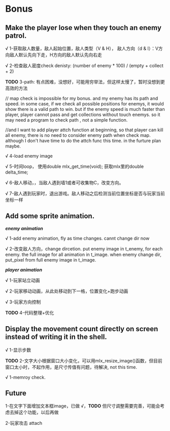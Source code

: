 

# Bonus

## Make the player lose when they touch an enemy patrol.

√ 1-获取敌人数量，敌人起始位置，敌人类型（V & H）， 敌人方向（d & l）：V方向敌人默认先向下走，H方向的敌人默认先向右走

√ 2-检查敌人密度check denisty: (number of enemy * 100) / (empty + collect + 2)

**TODO** 3-path: 有点困难，没想好，可能用穷举法，但这样太慢了，暂时没想到更高效的方法 

// map check is impossible for my bonus. and my enemy has its path and speed. in some case, if we check all possible positions for enemys, it would show there is a valid path to win. but if the enemy speed is much faster than player, player cannot pass and get collections without touch enemys. so it may need a program to check path , not a simple function.

//and I want to add player attch function at beginning, so that player can kill all enemy, there is no need to consider enemy path when check map. although I don't have time to do the attch func this time. in the furture plan maybe.

√ 4-load enemy image

√ 5-时间loop， 使用double mlx_get_time(void); 获取mlx里的double	delta_time;

√ 6-敌人移动，，当敌人遇到墙1或者可收集物C，改变方向。

√ 7-敌人遇到玩家时，退出游戏。敌人移动之后检测当前位置坐标是否与玩家当前坐标一样

## Add some sprite animation.

_**enemy animation**_

√ 1-add enemy animation, fly as time changes. cannt change dir now

√ 2-改变敌人方向，change dircetion. put enemy image in t_enemy, for each enemy. the full image for all animation in t_image. when enemy change dir, put_pixel from full enemy image in t_image.

_**player animation**_

√ 1-玩家站立动画

√ 2-玩家移动动画，从此处移动到下一格，位置变化+跑步动画

√ 3-玩家方向控制

**TODO** 4-代码整理+优化

## Display the movement count directly on screen instead of writing it in the shell.

√ 1-显示步数

**TODO** 2-文字大小根据窗口大小变化，可以用mlx_resize_image()函数，但目前窗口太小时，不起作用，是尺寸传值有问题，待解决, not this time.

√ 1-memroy check. 

## Future

1-在文字下面增加文本框image，已做 √，**TODO** 但尺寸调整需要完善，可能会考虑去掉这个功能，以后再做

2-玩家攻击 attach
